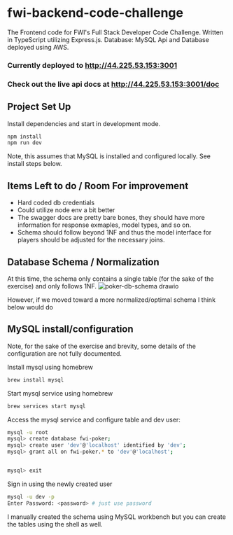 # fwi-backend-code-challenge

The Frontend code for FWI's Full Stack Developer Code Challenge.
Written in TypeScript utilizing Express.js.
Database: MySQL
Api and Database deployed using AWS.

### Currently deployed to http://44.225.53.153:3001
### Check out the live api docs at http://44.225.53.153:3001/doc

## Project Set Up

Install dependencies and start in development mode.
```sh
npm install
npm run dev
```
Note, this assumes that MySQL is installed and configured locally. See install steps below.

## Items Left to do / Room For improvement
- Hard coded db credentials
- Could utilize node env a bit better
- The swagger docs are pretty bare bones, they should have more information for response exmaples, model types, and so on.
- Schema should follow beyond 1NF and thus the model interface for players should be adjusted for the necessary joins.

## Database Schema / Normalization
At this time, the schema only contains a single table (for the sake of the exercise) and only follows 1NF.
![poker-db-schema drawio](https://user-images.githubusercontent.com/26155547/139786196-70a16e17-b7ab-47b0-b456-3835e785635c.png)


However, if we moved toward a more normalized/optimal schema I think below would do



## MySQL install/configuration
Note, for the sake of the exercise and brevity, some details of the configuration are not
fully documented.


Install mysql using homebrew
```sh
brew install mysql
```

Start mysql service using homebrew
```sh
brew services start mysql
```

Access the mysql service and configure table and dev user:
```sh
mysql -u root
mysql> create database fwi-poker;
mysql> create user 'dev'@'localhost' identified by 'dev';
mysql> grant all on fwi-poker.* to 'dev'@'localhost';


mysql> exit
```

Sign in using the newly created user
```sh
mysql -u dev -p
Enter Password: <password> # just use password
```

I manually created the schema using MySQL workbench but you can create the tables using the shell as well.

